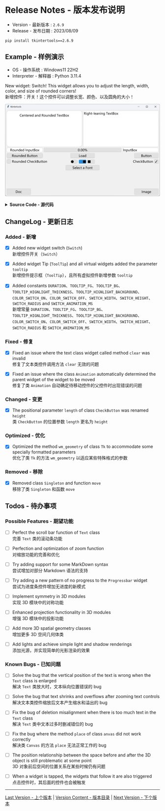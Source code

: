 Release Notes - 版本发布说明
===========================

* Version - 最新版本 : `2.6.9`
* Release - 发布日期 : 2023/08/09

```
pip install tkintertools==2.6.9
```

Example - 样例演示
-----------------

* OS - 操作系统 : Windows11 22H2
* Interpreter - 解释器 : Python 3.11.4

New widget: Switch! This widget allows you to adjust the length, width, color, and size of rounded corners!  
新增控件：开关！这个控件可以调整长宽、颜色、以及圆角的大小！

![png](example.png)

<details><summary><b>Source Code - 源代码</b></summary>

```python
# Only the key parts of the code are shown here

tkt.Switch(canvas, 540, 420)
tkt.Switch(canvas, 610, 420, radius=4, default=True)
tkt.Switch(canvas, 680, 420, radius=0)
```

</details>

ChangeLog - 更新日志
-------------------

### Added - 新增

- [X] Added new widget switch (`Switch`)  
新增控件开关（`Switch`）

- [X] Added widget Tip (`ToolTip`) and all virtual widgets added the parameter `tooltip`  
新增控件提示框（`ToolTip`），且所有虚拟控件新增参数 `tooltip`

- [X] Added constants `DURATION`、`TOOLTIP_FG`、`TOOLTIP_BG`、`TOOLTIP_HIGNLIGHT_THICKNESS`、`TOOLTIP_HIGNLIGHT_BACKGROUND`、`COLOR_SWITCH_ON`、`COLOR_SWITCH_OFF`、`SWITCH_WIDTH`、`SWITCH_HEIGHT`、`SWITCH_RADIUS` and `SWITCH_ANIMATION_MS`  
新增常量 `DURATION`、`TOOLTIP_FG`、`TOOLTIP_BG`、`TOOLTIP_HIGNLIGHT_THICKNESS`、`TOOLTIP_HIGNLIGHT_BACKGROUND`、`COLOR_SWITCH_ON`、`COLOR_SWITCH_OFF`、`SWITCH_WIDTH`、`SWITCH_HEIGHT`、`SWITCH_RADIUS` 和 `SWITCH_ANIMATION_MS`

### Fixed - 修复

- [X] Fixed an issue where the text class widget called method `clear` was invalid  
修复了文本类控件调用方法 `clear` 无效的问题

- [X] Fixed an issue where the class `Animation` automatically determined the parent widget of the widget to be moved  
修复了类 `Animation` 自动确定待移动控件的父控件时出现错误的问题

### Changed - 变更

- [X] The positional parameter `length` of class `CheckButton` was renamed `height`  
类 `CheckButton` 的位置参数 `length` 更名为 `height`

### Optimized - 优化

- [X] Optimized the method `wm_geometry` of class `Tk` to accommodate some specially formatted parameters  
优化了类 `Tk` 的方法 `wm_geometry` 以适应某些特殊格式的参数

### Removed - 移除

- [X] Removed class `Singleton` and function `move`  
移除了类 `Singleton` 和函数 `move`

Todos - 待办事项
---------------

### Possible Features - 期望功能

- [ ] Perfect the scroll bar function of `Text` class  
完善 `Text` 类的滚动条功能

- [ ] Perfection and optimization of zoom function  
对缩放功能的完善和优化

- [ ] Try adding support for some MarkDown syntax  
尝试增加对部分 Markdown 语法的支持

- [ ] Try adding a new pattern of no progress to the `Progressbar` widget  
尝试为进度条控件增加无进度的新模式

- [ ] Implement symmetry in 3D modules  
实现 3D 模块中的对称功能

- [ ] Enhanced projection functionality in 3D modules  
增强 3D 模块中的投影功能

- [ ] Add more 3D spatial geometry classes  
增加更多 3D 空间几何体类

-  [ ] Add lights and achieve simple light and shadow renderings  
添加光源，并实现简单的光影渲染的效果

### Known Bugs - 已知问题

- [ ] Solve the bug that the vertical position of the text is wrong when the `Text` class is enlarged  
解决 `Text` 类放大时，文本纵向位置错误的 bug

- [ ] Solve the bug that text shrinks and overflows after zooming text controls  
解决文本类控件缩放后文本产生缩水和溢出的 bug

- [ ] Fix the bug of deletion misalignment when there is too much text in the `Text` class  
解决 `Text` 类中文本过多时删减错位的 bug

- [ ] Fix the bug where the method `place` of class `anvas` did not work correctly  
解决类 `Canvas` 的方法 `place` 无法正常工作的 bug

- [ ] The position relationship between the space before and after the 3D object is still problematic at some point  
3D 对象前后空间的位置关系在某些时候仍有问题

- [ ] When a widget is tapped, the widgets that follow it are also triggered  
点击控件时，其后面的控件也会被触发

---
[Last Version - 上个版本](../2.6.8/News.md) | [Version Content - 版本目录](../README.md) | [Next Version - 下个版本](../2.6.10/News.md)
